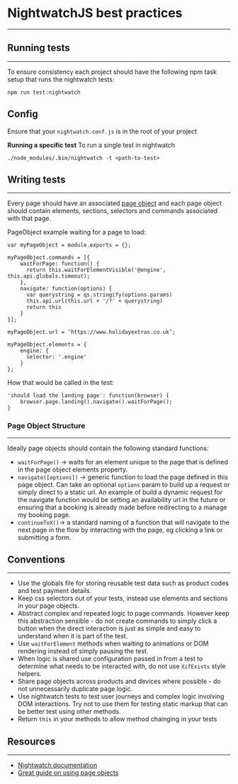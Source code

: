 # NightwatchJS best practices  #

----------
## Running tests ##
----------

To ensure consistency each project should have the following npm task setup that runs the nightwatch tests:

    npm run test:nightwatch

## Config

Ensure that your `nightwatch.conf.js` is in the root of your project

**Running a specific test**
To run a single test in nightwatch

    ./node_modules/.bin/nightwatch -t <path-to-test>

## Writing tests ##
----------

Every page should have an associated [page object](http://martinfowler.com/bliki/PageObject.html) and each page object should contain elements, sections, selectors and commands associated with that page.

PageObject example waiting for a page to load:

    var myPageObject = module.exports = {};

    myPageObject.commands = [{
        waitForPage: function() {
          return this.waitForElementVisible('@engine', this.api.globals.timeout);
        },
        navigate: function(options) {
          var querystring = qs.stringify(options.params)
          this.api.url(this.url + '/?' + querystring)
          return this
        }
    }];

    myPageObject.url = ‘https://www.holidayextras.co.uk’;

    myPageObject.elements = {
        engine: {
          selector: '.engine'
        }
    };

How that would be called in the test:

    'should load the landing page': function(browser) {
        browser.page.landing().navigate().waitForPage();
    }

### Page Object Structure
----------

Ideally page objects should contain the following standard functions:
* `waitForPage()` -> waits for an element unique to the page that is defined in the page object elements property.
* `navigate([options])` -> generic function to load the page defined in this page object. Can take an optional `options` param to build up a request or simply direct to a static url. An example of build a dynamic request for the navigate function would be setting an availability url in the future or ensuring that a booking is already made before redirecting to a manage my booking page.
* `continueToX()`-> a standard naming of a function that will navigate to the next page in the flow by interacting with the page, eg clicking a link or submitting a form.

## Conventions ##
----------

- Use the globals file for storing reusable test data such as product codes and test payment details.
- Keep css selectors out of your tests, instead use elements and sections in your page objects.
- Abstract complex and repeated logic to page commands. However keep this abstraction sensible - do not create commands to simply click a button when the direct interaction is just as simple and easy to understand when it is part of the test.
- Use `waitForElement` methods when waiting to animations or DOM rendering instead of simply pausing the test.
- When logic is shared use configuration passed in from a test to determine what needs to be interacted with, do not use `XifExists` style helpers.
- Share page objects across products and devices where possible - do not unnecessarily duplicate page logic.
- Use nightwatch tests to test user journeys and complex logic involving DOM interactions. Try not to use them for testing static markup that can be better test using other methods.
- Return `this` in your methods to allow method chainging in your tests

## Resources ##
----------
- [Nightwatch documentation](http://nightwatchjs.org/guide)
- [Great guide on using page objects](http://martinfowler.com/bliki/PageObject.html)



